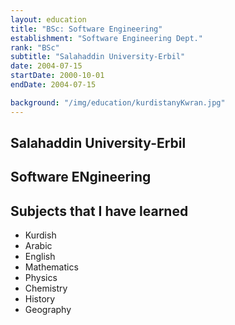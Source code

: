 ```yaml
---
layout: education
title: "BSc: Software Engineering"
establishment: "Software Engineering Dept."
rank: "BSc"
subtitle: "Salahaddin University-Erbil"
date: 2004-07-15
startDate: 2000-10-01
endDate: 2004-07-15

background: "/img/education/kurdistanyKwran.jpg"
---
```


## Salahaddin University-Erbil

## Software ENgineering

## Subjects that I have learned

- Kurdish
- Arabic
- English
- Mathematics
- Physics
- Chemistry
- History
- Geography
